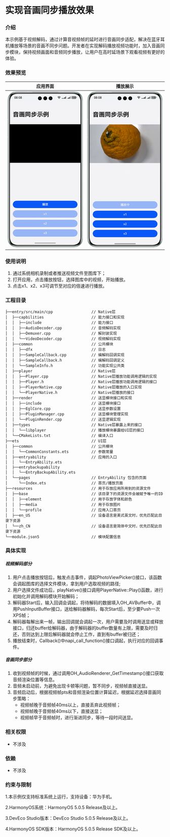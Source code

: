 # 实现音画同步播放效果

### 介绍

本示例基于视频解码，通过计算音视频帧的延时进行音画同步适配，解决在蓝牙耳机播放等场景的音画不同步问题。开发者在实现解码播放视频功能时，加入音画同步模块，保持视频画面和音频同步播放，让用户在高时延场景下观看视频有更好的体验。

### 效果预览

| 应用界面                                                 | 播放展示                                     |
|------------------------------------------------------|------------------------------------------|
| ![ATVS_Index.png](screenshots/device/ATVS_Index.png) | ![play.png](screenshots/device/play.png) |

### 使用说明

1. 通过系统相机录制或者推送视频文件至图库下；
2. 打开应用，点击播放按钮，选择图库中的视频，开始播放。
3. 点击x1、x2、x3可调节至对应的倍速进行播放。

### 工程目录

```       
├──entry/src/main/cpp                 // Native层
│  ├──capbilities                     // 能力接口和实现
│  │  ├──include                      // 能力接口
│  │  ├──AudioDecoder.cpp             // 音频解码实现
│  │  ├──Demuxer.cpp                  // 解封装实现
│  │  └──VideoDecoder.cpp             // 视频解码实现
│  ├──common                          // 公共模块
│  │  ├──dfx                          // 日志
│  │  ├──SampleCallback.cpp           // 编解码回调实现   
│  │  ├──SampleCallback.h             // 编解码回调定义
│  │  └──SampleInfo.h                 // 功能实现公共类  
│  ├──player                          // Native层
│  │  ├──Player.cpp                   // Native层播放功能调用逻辑的实现
│  │  ├──Player.h                     // Native层播放功能调用逻辑的接口
│  │  ├──PlayerNative.cpp             // Native层播放的入口实现
│  │  └──PlayerNative.h               // Native层播放的接口
│  ├──render                          // 送显模块接口和实现
│  │  ├──include                      // 送显模块接口
│  │  ├──EglCore.cpp                  // 送显参数设置
│  │  ├──PluginManager.cpp            // 送显模块管理实现
│  │  └──PluginRender.cpp             // 送显逻辑实现
│  ├──types                           // Native层暴露上来的接口
│  │  └──libplayer                    // 播放模块暴露给UI层的接口
│  └──CMakeLists.txt                  // 编译入口       
├──ets                                // UI层
│  ├──common                          // 公共模块
│  │  └──CommonConstants.ets          // 参数常量
│  ├──entryability                    // 应用的入口
│  │  └──EntryAbility.ets            
│  ├──entrybackupability            
│  │  └──EntryBackupAbility.ets   
│  └──pages                           // EntryAbility 包含的页面
│     └──Index.ets                    // 首页/播放页面
├──resources                          // 用于存放应用所用到的资源文件
│  ├──base                            // 该目录下的资源文件会被赋予唯一的ID
│  │  ├──element                      // 用于存放字体和颜色 
│  │  ├──media                        // 用于存放图片
│  │  └──profile                      // 应用入口首页
│  ├──en_US                           // 设备语言是美式英文时，优先匹配此目录下资源
│  └──zh_CN                           // 设备语言是简体中文时，优先匹配此目录下资源
└──module.json5                       // 模块配置信息
```

### 具体实现

##### 视频解码部分

1. 用户点击播放按钮后，触发点击事件，调起PhotoViewPicker()接口，该函数会调起图库的选择文件模块，拿到用户选取视频的路径;
2. 用户选择文件成功后，playNative()接口调用PlayerNative::Play()函数，进行初始化并调用解码模块开始解码；
3. 解码器Start后，输入回调会调起，将待解码的数据填入OH_AVBuffer中，调用PushInputBuffer接口，送给解码器解码，每次Start后，至少要Push一次XPS帧；
4. 解码器每解出来一帧，输出回调就会调起一次，用户需要及时调用送显或释放接口，归还buffer给解码器，由于解码器的buffer数量有上限，需要及时归还，否则达到上限后解码器就会停止工作，直到有buffer被归还；
5. 播放结束时，Callback()中napi_call_function()接口调起，执行对应的回调事件。

##### 音画同步部分

1. 收到视频帧的时候，通过调用OH_AudioRenderer_GetTimestamp()接口获取音频渲染位置等信息。
2. 音频未启动前，为避免出现卡顿等问题，暂不同步，视频帧直接送显。
3. 音频启动后，根据视频帧pts和音频渲染位置计算延迟，根据延迟选择音画同步策略：
    - 视频帧晚于音频帧40ms以上，直接丢弃此视频帧；
    - 视频帧晚于音频帧40ms以下，直接送显；
    - 视频帧早于音频帧时，进行渐进同步，等待一段时间送显。

### 相关权限

- 不涉及

### 依赖

- 不涉及

### 约束与限制

1.本示例仅支持标准系统上运行，支持设备：华为手机。

2.HarmonyOS系统：HarmonyOS 5.0.5 Release及以上。

3.DevEco Studio版本：DevEco Studio 5.0.5 Release及以上。

4.HarmonyOS SDK版本：HarmonyOS 5.0.5 Release SDK及以上。    